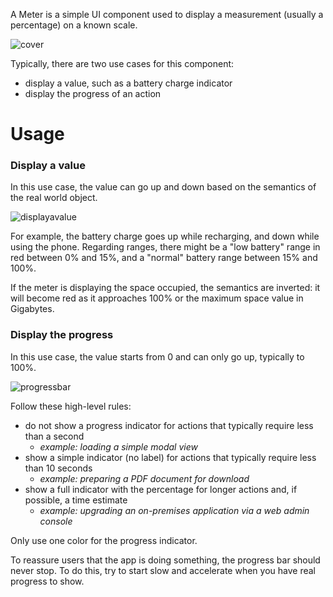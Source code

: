 A Meter is a simple UI component used to display a measurement (usually a percentage) on a known scale.

![cover](https://user-images.githubusercontent.com/10867086/36546429-4d6179f2-17e3-11e8-8cc7-04d362304f7c.jpg)

Typically, there are two use cases for this component:
- display a value, such as a battery charge indicator
- display the progress of an action
# Usage
### Display a value

In this use case, the value can go up and down based on the semantics of the real world object.

![displayavalue](https://user-images.githubusercontent.com/10867086/36546866-5c9e3efe-17e4-11e8-9b7a-4ede95f0faa3.jpg)

For example, the battery charge goes up while recharging, and down while using the phone. Regarding ranges, there might be a "low battery" range in red between 0% and 15%, and a "normal" battery range between 15% and 100%.

If the meter is displaying the space occupied, the semantics are inverted: it will become red as it approaches 100% or the maximum space value in Gigabytes.

### Display the progress

In this use case, the value starts from 0 and can only go up, typically to 100%.

![progressbar](https://user-images.githubusercontent.com/10867086/36546608-c77eb2fe-17e3-11e8-9f72-5bac98150877.jpg)

Follow these high-level rules:
- do not show a progress indicator for actions that typically require less than a second
  - *example: loading a simple modal view*
- show a simple indicator (no label) for actions that typically require less than 10 seconds
  - *example: preparing a PDF document for download*
- show a full indicator with the percentage for longer actions and, if possible, a time estimate
  - *example: upgrading an on-premises application via a web admin console*

Only use one color for the progress indicator.

To reassure users that the app is doing something, the progress bar should never stop. To do this, try to start slow and accelerate when you have real progress to show.
